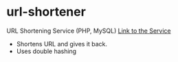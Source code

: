 url-shortener
=============

URL Shortening Service (PHP, MySQL)
[Link to the Service](http://saurav.webuda.com)

* Shortens URL and gives it back.
* Uses double hashing
